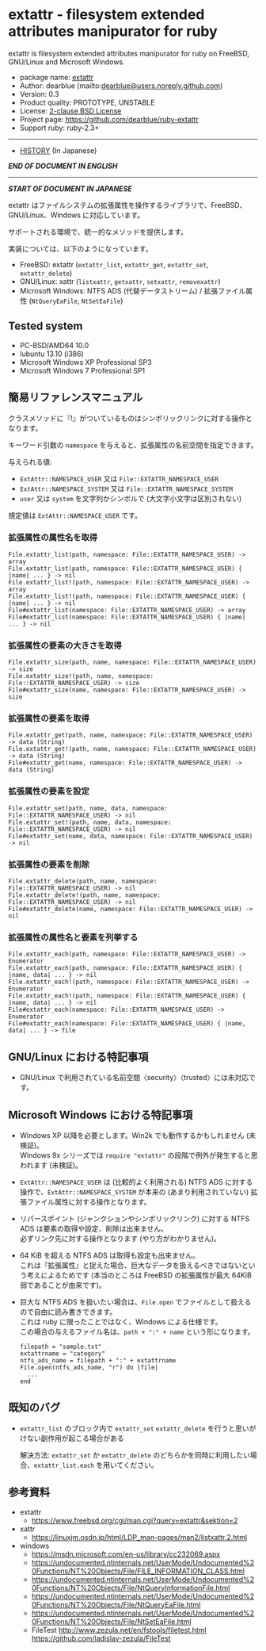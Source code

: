 # extattr - filesystem extended attributes manipurator for ruby

extattr is filesystem extended attributes manipurator for ruby on FreeBSD, GNU/Linux and Microsoft Windows.

  * package name: [extattr](https://rubygems.org/gems/extattr)
  * Author: dearblue (mailto:dearblue@users.noreply.github.com)
  * Version: 0.3
  * Product quality: PROTOTYPE, UNSTABLE
  * License: [2-clause BSD License](LICENSE.md)
  * Project page: <https://github.com/dearblue/ruby-extattr>
  * Support ruby: ruby-2.3+

----

  * [HISTORY](HISTORY.ja.md) (In Japanese)

***END OF DOCUMENT IN ENGLISH***

----

***START OF DOCUMENT IN JAPANESE***

extattr はファイルシステムの拡張属性を操作するライブラリで、FreeBSD、GNU/Linux、Windows に対応しています。

サポートされる環境で、統一的なメソッドを提供します。

実装については、以下のようになっています。

  * FreeBSD: extattr (`extattr_list`, `extattr_get`, `extattr_set`, `extattr_delete`)
  * GNU/Linux: xattr (`listxattr`, `getxattr`, `setxattr`, `removexattr`)
  * Microsoft Windows: NTFS ADS (代替データストリーム) / 拡張ファイル属性 (`NtQueryEaFile`, `NtSetEaFile`)


## Tested system

  * PC-BSD/AMD64 10.0
  * lubuntu 13.10 (i386)
  * Microsoft Windows XP Professional SP3
  * Microsoft Windows 7 Professional SP1


## 簡易リファレンスマニュアル

クラスメソッドに『!』がついているものはシンボリックリンクに対する操作となります。

キーワード引数の ``namespace`` を与えると、拡張属性の名前空間を指定できます。

与えられる値:

  * ``ExtAttr::NAMESPACE_USER`` 又は ``File::EXTATTR_NAMESPACE_USER``
  * ``ExtAttr::NAMESPACE_SYSTEM`` 又は ``File::EXTATTR_NAMESPACE_SYSTEM``
  * ``user`` 又は ``system`` を文字列かシンボルで (大文字小文字は区別されない)

規定値は ``ExtAttr::NAMESPACE_USER`` です。


### 拡張属性の属性名を取得

``` ruby:ruby
File.extattr_list(path, namespace: File::EXTATTR_NAMESPACE_USER) -> array
File.extattr_list(path, namespace: File::EXTATTR_NAMESPACE_USER) { |name| ... } -> nil
File.extattr_list!(path, namespace: File::EXTATTR_NAMESPACE_USER) -> array
File.extattr_list!(path, namespace: File::EXTATTR_NAMESPACE_USER) { |name| ... } -> nil
File#extattr_list(namespace: File::EXTATTR_NAMESPACE_USER) -> array
File#extattr_list(namespace: File::EXTATTR_NAMESPACE_USER) { |name| ... } -> nil
```

### 拡張属性の要素の大きさを取得

``` ruby:ruby
File.extattr_size(path, name, namespace: File::EXTATTR_NAMESPACE_USER) -> size
File.extattr_size!(path, name, namespace: File::EXTATTR_NAMESPACE_USER) -> size
File#extattr_size(name, namespace: File::EXTATTR_NAMESPACE_USER) -> size
```

### 拡張属性の要素を取得

``` ruby:ruby
File.extattr_get(path, name, namespace: File::EXTATTR_NAMESPACE_USER) -> data (String)
File.extattr_get!(path, name, namespace: File::EXTATTR_NAMESPACE_USER) -> data (String)
File#extattr_get(name, namespace: File::EXTATTR_NAMESPACE_USER) -> data (String)
```

### 拡張属性の要素を設定

``` ruby:ruby
File.extattr_set(path, name, data, namespace: File::EXTATTR_NAMESPACE_USER) -> nil
File.extattr_set!(path, name, data, namespace: File::EXTATTR_NAMESPACE_USER) -> nil
File#extattr_set(name, data, namespace: File::EXTATTR_NAMESPACE_USER) -> nil
```

### 拡張属性の要素を削除

``` ruby:ruby
File.extattr_delete(path, name, namespace: File::EXTATTR_NAMESPACE_USER) -> nil
File.extattr_delete!(path, name, namespace: File::EXTATTR_NAMESPACE_USER) -> nil
File#extattr_delete(name, namespace: File::EXTATTR_NAMESPACE_USER) -> nil
```

### 拡張属性の属性名と要素を列挙する

``` ruby:ruby
File.extattr_each(path, namespace: File::EXTATTR_NAMESPACE_USER) -> Enumerator
File.extattr_each(path, namespace: File::EXTATTR_NAMESPACE_USER) { |name, data| ... } -> nil
File.extattr_each!(path, namespace: File::EXTATTR_NAMESPACE_USER) -> Enumerator
File.extattr_each!(path, namespace: File::EXTATTR_NAMESPACE_USER) { |name, data| ... } -> nil
File#extattr_each(namespace: File::EXTATTR_NAMESPACE_USER) -> Enumerator
File#extattr_each(namespace: File::EXTATTR_NAMESPACE_USER) { |name, data| ... } -> file
```


## GNU/Linux における特記事項

  * GNU/Linux で利用されている名前空間〈security〉〈trusted〉には未対応です。


## Microsoft Windows における特記事項

  * Windows XP 以降を必要とします。Win2k でも動作するかもしれません (未検証)。<br>
    Windows 9x シリーズでは `require "extattr"` の段階で例外が発生すると思われます (未検証)。
  * ``ExtAttr::NAMESPACE_USER`` は (比較的よく利用される) NTFS ADS に対する操作で、``ExtAttr::NAMESPACE_SYSTEM`` が本来の (あまり利用されていない) 拡張ファイル属性に対する操作となります。
  * リパースポイント (ジャンクションやシンボリックリンク) に対する NTFS ADS は要素の取得や設定、削除は出来ません。<br>
    必ずリンク先に対する操作となります (やり方がわかりません)。
  * 64 KiB を超える NTFS ADS は取得も設定も出来ません。<br>
    これは『拡張属性』と捉えた場合、巨大なデータを扱えるべきではないという考えによるためです
    (本当のところは FreeBSD の拡張属性が最大 64KiB 弱であることが由来です)。
  * 巨大な NTFS ADS を扱いたい場合は、``File.open`` でファイルとして扱えるので自由に読み書きできます。<br>
    これは ruby に限ったことではなく、Windows による仕様です。<br>
    この場合の与えるファイル名は、``path + ":" + name`` という形になります。

    ``` ruby:ruby
    filepath = "sample.txt"
    extattrname = "category"
    ntfs_ads_name = filepath + ":" + extattrname
    File.open(ntfs_ads_name, "r") do |file|
      ...
    end
    ```

## 既知のバグ

  * ``extattr_list`` のブロック内で ``extattr_set`` ``extattr_delete`` を行うと思いがけない副作用が起こる場合がある

    解決方法: ``extattr_set`` か ``extattr_delete`` のどちらかを同時に利用したい場合、``extattr_list.each`` を用いてください。


## 参考資料

  * extattr
      * <https://www.freebsd.org/cgi/man.cgi?query=extattr&sektion=2>
  * xattr
      * <https://linuxjm.osdn.jp/html/LDP_man-pages/man2/listxattr.2.html>
  * windows
      * <https://msdn.microsoft.com/en-us/library/cc232069.aspx>
      * <https://undocumented.ntinternals.net/UserMode/Undocumented%20Functions/NT%20Objects/File/FILE_INFORMATION_CLASS.html>
      * <https://undocumented.ntinternals.net/UserMode/Undocumented%20Functions/NT%20Objects/File/NtQueryInformationFile.html>
      * <https://undocumented.ntinternals.net/UserMode/Undocumented%20Functions/NT%20Objects/File/NtQueryEaFile.html>
      * <https://undocumented.ntinternals.net/UserMode/Undocumented%20Functions/NT%20Objects/File/NtSetEaFile.html>
      * FileTest <http://www.zezula.net/en/fstools/filetest.html> <https://github.com/ladislav-zezula/FileTest>
